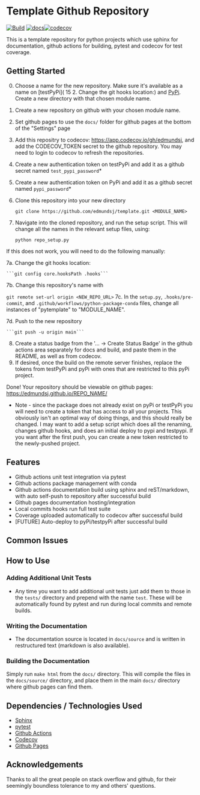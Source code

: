 # Template Github Repository
[![Build](https://github.com/edmundsj/template/actions/workflows/python-package-conda.yml/badge.svg)](https://github.com/edmundsj/template/actions/workflows/python-package-conda.yml) [![docs](https://github.com/edmundsj/template/actions/workflows/build-docs.yml/badge.svg)](https://github.com/edmundsj/template/actions/workflows/build-docs.yml )[![codecov](https://codecov.io/gh/edmundsj/template/branch/main/graph/badge.svg?token=7L4PK4K0P3)](https://codecov.io/gh/edmundsj/template)

This is a template repository for python projects which use sphinx for
documentation, github actions for building, pytest and codecov for test
coverage.


## Getting Started
0. Choose a name for the new repository. Make sure it's available as a name on [testPyPi](
 15 2. Change the git hooks location:) and [PyPi](https://pypi.org/). Create a new directory with that chosen module name.

1. Create a new repository on github with your chosen module name.

2. Set github pages to use the ``docs/`` folder for github pages at the bottom of the "Settings" page

3. Add this repositry to codecov: https://app.codecov.io/gh/edmundsj, and add the CODECOV_TOKEN secret to the github repository. You may need to login to codecov to refresh the repositories.

4. Create a new authentication token on testPyPi and add it as a github secret named ``test_pypi_password``\*

5. Create a new authentication token on PyPi and add it as a github secret named ``pypi_password``\*

6. Clone this repository into your new directory

    ```git clone https://github.com/edmundsj/template.git <MODULE_NAME>```

7. Navigate into the cloned repository, and run the setup script. This will change all the names in the relevant setup files, using:

    ```python repo_setup.py```

If this does not work, you will need to do the following manually:

7a. Change the git hooks location:

    ```git config core.hooksPath .hooks```
7b. Change this repository's name with 

   ```git remote set-url origin <NEW_REPO_URL>```
7c. In the ``setup.py``, ``.hooks/pre-commit``, and ``.github/workflows/python-package-conda`` files, change all instances of "pytemplate" to "MODULE_NAME". 

7d. Push to the new repository 

    ```git push -u origin main```

8. Create a status badge from the '... -> Create Status Badge' in the github actions area separately for docs and build, and paste them in the README, as well as from codecov.
9. If desired, once the build on the remote server finishes, replace the tokens from testPyPi and pyPi with ones that are restricted to this pyPi project.


Done! Your repository should be viewable on github pages: 
https://edmundsj.github.io/REPO_NAME/

* Note - since the package does not already exist on pyPi or testPyPi you will need to create a token that has access to all your projects. This obviously isn't an optimal way of doing things, and this should really be changed. I may want to add a setup script which does all the renaming, changes github hooks, and does an initial deploy to pypi and testpypi. If you want after the first push, you can create a new token restricted to the newly-pushed project.

## Features

- Github actions unit test integration via pytest
- Github actions package management with conda
- Github actions documentation build using sphinx and reST/markdown, with auto
self-push to repository after successful build
- Github pages documentation hosting/integration
- Local commits hooks run full test suite
- Coverage uploaded automatically to codecov after successful build
- [FUTURE] Auto-deploy to pyPi/testpyPi after successful build

## Common Issues

## How to Use
### Adding Additional Unit Tests
- Any time you want to add additional unit tests just add them to those in the
``tests/`` directory and prepend with the name ``test``. These will be
automatically found by pytest and run during local commits and remote builds.

### Writing the Documentation
- The documentation source is located in ``docs/source`` and is written in
restructured text (markdown is also available).

### Building the Documentation
Simply run ``make html`` from the ``docs/`` directory. This will compile the
files in the ``docs/source/`` directory, and place them in the main ``docs/``
directory where github pages can find them.

## Dependencies / Technologies Used
- [Sphinx](http://www.sphinx-doc.org/)
- [pytest](https://docs.pytest.org/en/stable/index.html)
- [Github Actions](https://github.com/features/actions)
- [Codecov](https://codecov.io/)
- [Github Pages](https://pages.github.com/)

## Acknowledgements
Thanks to all the great people on stack overflow and github, for their
seemingly boundless tolerance to my and others' questions. 
